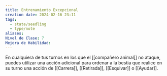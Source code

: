 ```yaml
---
title: Entrenamiento Excepcional
creation date: 2024-02-16 23:11
tags:
  - state/seedling
  - type/note
aliases: 
Nivel de Clase: 7
Mejora de Habilidad:
---
```

En cualquiera de tus turnos en los que el [[compañero animal]] no ataque, puedes utilizar una acción
adicional para ordenar a la bestia que realice en su turno una acción de [[Carrera]], [[Retirada]], [[Esquivar]] o [[Ayudar]].

